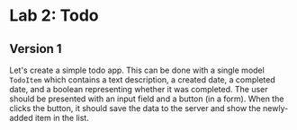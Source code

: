 # Lab 2: Todo

## Version 1

Let's create a simple todo app. This can be done with a single model `TodoItem` which contains a text description, a created date, a completed date, and a boolean representing whether it was completed. The user should be presented with an input field and a button (in a form). When the clicks the button, it should save the data to the server and show the newly-added item in the list.



